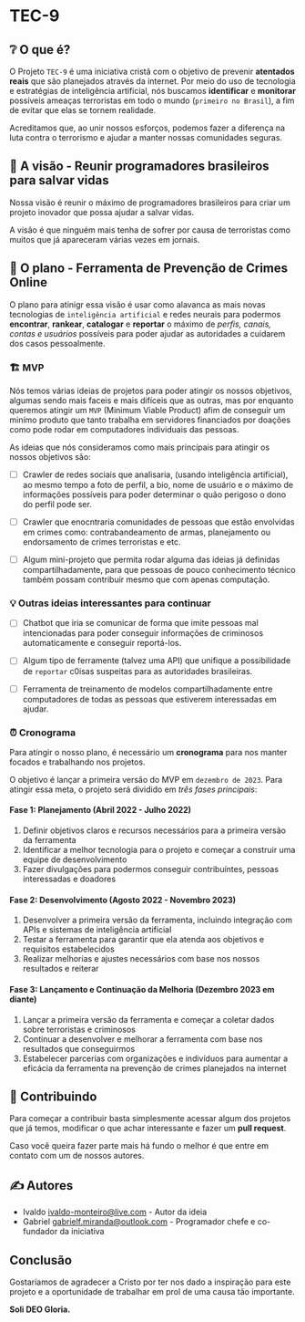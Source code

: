 # TEC-9

## ❔ O que é?

O Projeto `TEC-9` é uma iniciativa cristã com o objetivo de prevenir **atentados reais** que são planejados através da internet. 
Por meio do uso de tecnologia e estratégias de inteligência artificial, nós buscamos **identificar** e **monitorar** possíveis ameaças 
terroristas em todo o mundo (`primeiro no Brasil`), a fim de evitar que elas se tornem realidade. 

Acreditamos que, ao unir nossos esforços, podemos fazer a diferença na luta contra o terrorismo e ajudar a manter nossas comunidades seguras.

## 👀 A visão - Reunir programadores brasileiros para salvar vidas

Nossa visão é reunir o máximo de programadores brasileiros para criar um projeto inovador que possa ajudar a salvar vidas.

A visão é que ninguém mais tenha de sofrer por causa de terroristas como muitos que já apareceram várias vezes em jornais.

## 🔨 O plano - Ferramenta de Prevenção de Crimes Online

O plano para atinigr essa visão é usar como alavanca as mais novas tecnologias de `inteligência artificial` e redes neurais
para podermos **encontrar**, **rankear**, **catalogar** e **reportar** o máximo de *perfis, canais, contas e usuários* possíveis para poder ajudar as autoridades
a cuidarem dos casos pessoalmente.

### 🏗️ MVP

Nós temos várias ideias de projetos para poder atingir os nossos objetivos,
algumas sendo mais faceis e mais difíceis que as outras, mas por enquanto queremos atingir um `MVP` (Minimum Viable Product)
afim de conseguir um minímo produto que tanto trabalha em servidores financiados por doações como pode rodar em computadores individuais das pessoas.

As ideias que nós consideramos como mais princípais para atingir os nossos objetivos são:

- [ ] Crawler de redes sociais que analisaria, (usando inteligência artificial), ao mesmo tempo a foto de perfil, a bio, nome de usuário e o máximo de informações
possíveis para poder determinar o quão perigoso o dono do perfil pode ser.

- [ ] Crawler que enocntraria comunidades de pessoas que estão envolvidas em crimes como: contrabandeamento de armas, planejamento ou endorsamento de crimes terroristas e etc.

- [ ] Algum mini-projeto que permita rodar alguma das ideias já definidas compartilhadamente, para que pessoas de pouco conhecimento técnico
também possam contribuir mesmo que com apenas computação.

### 💡 Outras ideias interessantes para continuar

- [ ] Chatbot que iria se comunicar de forma que imite pessoas mal intencionadas para poder conseguir informações de criminosos automaticamente e conseguir reportá-los.

- [ ] Algum tipo de ferramente (talvez uma API) que unifique a possibilidade de `reportar` c0isas suspeitas para as autoridades brasileiras.

- [ ] Ferramenta de treinamento de modelos compartilhadamente entre computadores de todas as pessoas que estiverem interessadas em ajudar.

### ⏰ Cronograma

Para atingir o nosso plano, é necessário um **cronograma** para nos manter focados e trabalhando nos projetos.

O objetivo é lançar a primeira versão do MVP em `dezembro de 2023`. Para atingir essa meta, o projeto será dividido em *três fases principais*:

#### Fase 1: Planejamento (Abril 2022 - Julho 2022)
1. Definir objetivos claros e recursos necessários para a primeira versão da ferramenta
2. Identificar a melhor tecnologia para o projeto e começar a construir uma equipe de desenvolvimento
3. Fazer divulgações para podermos conseguir contribuíntes, pessoas interessadas e doadores

#### Fase 2: Desenvolvimento (Agosto 2022 - Novembro 2023)
1. Desenvolver a primeira versão da ferramenta, incluindo integração com APIs e sistemas de inteligência artificial
2. Testar a ferramenta para garantir que ela atenda aos objetivos e requisitos estabelecidos
3. Realizar melhorias e ajustes necessários com base nos nossos resultados e reiterar

#### Fase 3: Lançamento e Continuação da Melhoria (Dezembro 2023 em diante)
1. Lançar a primeira versão da ferramenta e começar a coletar dados sobre terroristas e criminosos
2. Continuar a desenvolver e melhorar a ferramenta com base nos resultados que conseguirmos
3. Estabelecer parcerias com organizações e indivíduos para aumentar a eficácia da ferramenta na prevenção de crimes planejados na internet

## 🤝 Contribuindo

Para começar a contribuir basta simplesmente acessar algum dos projetos que já temos, modificar o que achar interessante e fazer um **pull request**.

Caso você queira fazer parte mais há fundo o melhor é que entre em contato com um de nossos autores.

## ✍️ Autores

* Ivaldo  <ivaldo-monteiro@live.com> - Autor da ideia
* Gabriel <gabrielf.miranda@outlook.com> - Programador chefe e co-fundador da iniciativa

## Conclusão

Gostaríamos de agradecer a Cristo por ter nos dado a inspiração para este projeto e a oportunidade de trabalhar em prol de uma causa tão importante.

**Soli DEO Gloria.**
